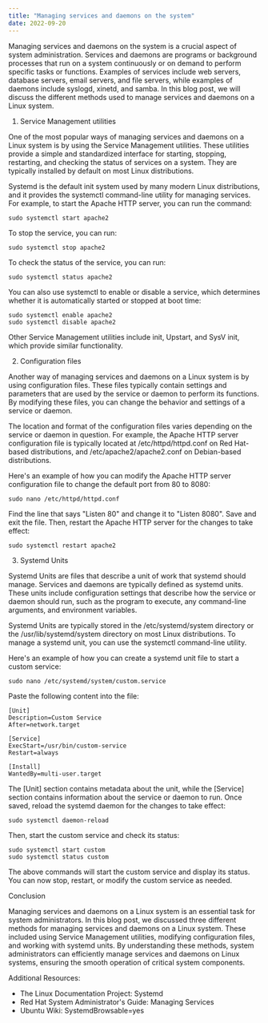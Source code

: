 ```yaml
---
title: "Managing services and daemons on the system"
date: 2022-09-20
---
```





Managing services and daemons on the system is a crucial aspect of system administration. Services and daemons are programs or background processes that run on a system continuously or on demand to perform specific tasks or functions. Examples of services include web servers, database servers, email servers, and file servers, while examples of daemons include syslogd, xinetd, and samba. In this blog post, we will discuss the different methods used to manage services and daemons on a Linux system.

1. Service Management utilities

One of the most popular ways of managing services and daemons on a Linux system is by using the Service Management utilities. These utilities provide a simple and standardized interface for starting, stopping, restarting, and checking the status of services on a system. They are typically installed by default on most Linux distributions.

Systemd is the default init system used by many modern Linux distributions, and it provides the systemctl command-line utility for managing services. For example, to start the Apache HTTP server, you can run the command:

```
sudo systemctl start apache2
```

To stop the service, you can run:

```
sudo systemctl stop apache2
```

To check the status of the service, you can run:

```
sudo systemctl status apache2
```

You can also use systemctl to enable or disable a service, which determines whether it is automatically started or stopped at boot time:

```
sudo systemctl enable apache2
sudo systemctl disable apache2
```

Other Service Management utilities include init, Upstart, and SysV init, which provide similar functionality.

2. Configuration files

Another way of managing services and daemons on a Linux system is by using configuration files. These files typically contain settings and parameters that are used by the service or daemon to perform its functions. By modifying these files, you can change the behavior and settings of a service or daemon.

The location and format of the configuration files varies depending on the service or daemon in question. For example, the Apache HTTP server configuration file is typically located at /etc/httpd/httpd.conf on Red Hat-based distributions, and /etc/apache2/apache2.conf on Debian-based distributions.

Here's an example of how you can modify the Apache HTTP server configuration file to change the default port from 80 to 8080:

```
sudo nano /etc/httpd/httpd.conf
```

Find the line that says "Listen 80" and change it to "Listen 8080". Save and exit the file. Then, restart the Apache HTTP server for the changes to take effect:

```
sudo systemctl restart apache2
```

3. Systemd Units

Systemd Units are files that describe a unit of work that systemd should manage. Services and daemons are typically defined as systemd units. These units include configuration settings that describe how the service or daemon should run, such as the program to execute, any command-line arguments, and environment variables.

Systemd Units are typically stored in the /etc/systemd/system directory or the /usr/lib/systemd/system directory on most Linux distributions. To manage a systemd unit, you can use the systemctl command-line utility.

Here's an example of how you can create a systemd unit file to start a custom service:

```
sudo nano /etc/systemd/system/custom.service
```

Paste the following content into the file:

```
[Unit]
Description=Custom Service
After=network.target

[Service]
ExecStart=/usr/bin/custom-service
Restart=always

[Install]
WantedBy=multi-user.target
```

The [Unit] section contains metadata about the unit, while the [Service] section contains information about the service or daemon to run. Once saved, reload the systemd daemon for the changes to take effect:

```
sudo systemctl daemon-reload
```

Then, start the custom service and check its status:

```
sudo systemctl start custom
sudo systemctl status custom
```

The above commands will start the custom service and display its status. You can now stop, restart, or modify the custom service as needed.

Conclusion

Managing services and daemons on a Linux system is an essential task for system administrators. In this blog post, we discussed three different methods for managing services and daemons on a Linux system. These included using Service Management utilities, modifying configuration files, and working with systemd units. By understanding these methods, system administrators can efficiently manage services and daemons on Linux systems, ensuring the smooth operation of critical system components.

Additional Resources:

- The Linux Documentation Project: Systemd
- Red Hat System Administrator's Guide: Managing Services
- Ubuntu Wiki: SystemdBrowsable=yes